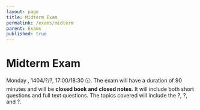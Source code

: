 ```yaml
---
layout: page
title: Midterm Exam  
permalink: /exams/midterm
parent: Exams
published: true
---
```


# Midterm Exam
Monday , 1404/?/?, 17:00/18:30 🕥. The exam will have a duration of 90 minutes and will be **closed book and closed notes**. It will include both short questions and full text questions. The topics covered will include the ?, ?, and ?.
